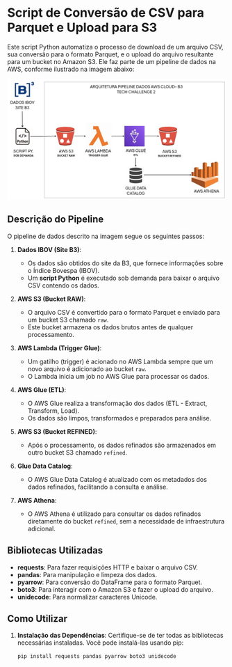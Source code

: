 # Script de Conversão de CSV para Parquet e Upload para S3

Este script Python automatiza o processo de download de um arquivo CSV, sua conversão para o formato Parquet, e o upload do arquivo resultante para um bucket no Amazon S3. Ele faz parte de um pipeline de dados na AWS, conforme ilustrado na imagem abaixo:

![Arquitetura Pipeline Dados AWS Cloud – B3](images/pipeline.png)

## Descrição do Pipeline

O pipeline de dados descrito na imagem segue os seguintes passos:

1. **Dados IBOV (Site B3)**:
   - Os dados são obtidos do site da B3, que fornece informações sobre o Índice Bovespa (IBOV).
   - Um **script Python** é executado sob demanda para baixar o arquivo CSV contendo os dados.

2. **AWS S3 (Bucket RAW)**:
   - O arquivo CSV é convertido para o formato Parquet e enviado para um bucket S3 chamado `raw`.
   - Este bucket armazena os dados brutos antes de qualquer processamento.

3. **AWS Lambda (Trigger Glue)**:
   - Um gatilho (trigger) é acionado no AWS Lambda sempre que um novo arquivo é adicionado ao bucket `raw`.
   - O Lambda inicia um job no AWS Glue para processar os dados.

4. **AWS Glue (ETL)**:
   - O AWS Glue realiza a transformação dos dados (ETL - Extract, Transform, Load).
   - Os dados são limpos, transformados e preparados para análise.

5. **AWS S3 (Bucket REFINED)**:
   - Após o processamento, os dados refinados são armazenados em outro bucket S3 chamado `refined`.

6. **Glue Data Catalog**:
   - O AWS Glue Data Catalog é atualizado com os metadados dos dados refinados, facilitando a consulta e análise.

7. **AWS Athena**:
   - O AWS Athena é utilizado para consultar os dados refinados diretamente do bucket `refined`, sem a necessidade de infraestrutura adicional.

## Bibliotecas Utilizadas

- **requests**: Para fazer requisições HTTP e baixar o arquivo CSV.
- **pandas**: Para manipulação e limpeza dos dados.
- **pyarrow**: Para conversão do DataFrame para o formato Parquet.
- **boto3**: Para interagir com o Amazon S3 e fazer o upload do arquivo.
- **unidecode**: Para normalizar caracteres Unicode.

## Como Utilizar

1. **Instalação das Dependências**: Certifique-se de ter todas as bibliotecas necessárias instaladas. Você pode instalá-las usando pip:
   ```bash
   pip install requests pandas pyarrow boto3 unidecode